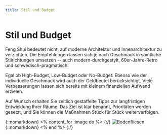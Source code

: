 ```yaml
---
title: Stil und Budget
---
```


# Stil und Budget

Feng Shui bedeutet nicht, auf moderne Architektur und Innenarchitektur zu verzichten. Die Empfehlungen lassen sich je nach Geschmack in sämtliche Stilrichtungen umsetzen -- auch modern-durchgestylt, 60er-Jahre-Retro und schwedisch-pragmatisch.

Egal ob High-Budget, Low-Budget oder No-Budget: Ebenso wie der individuelle Geschmack wird auch der Geldbeutel berücksichtigt. Viele Verbesserungen lassen sich bereits mit kleinem finanziellen Aufwand erzielen.

Auf Wunsch erhalten Sie zeitlich gestaffelte Tipps zur langfristigen Entwicklung Ihrer Räume. Das Ziel ist klar benannt, Prioritäten werden gesetzt, und Sie können die Maßnahmen Stück für Stück weiterverfolgen.

{::nomarkdown}
<% content_for :image do %>
{:/}
![Bodenfliesen](/images/bodenfliesen.jpg)
{::nomarkdown}
<% end %>
{:/}
